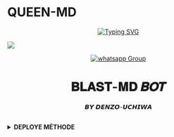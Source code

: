    # QUEEN-MD
<p align="center">
<a href="https://git.io/typing-svg"><img src="https://readme-typing-svg.demolab.com?font=Playfair+Display&weight=500&size=34&duration=3500&pause=1000&color=F7F7F7&center=true&width=435&lines=Hi !! I'am QUEEN-MD;Multi-Device+Whatsapp+Bot;Developed+By+DENZO+UCHIWA" alt="Typing SVG" /></a>
  </p>

<img src="https://telegra.ph/file/08f0eaf22ae3a2808b3a9.jpg"> 
 
<p align="center">
 <a href="https://chat.whatsapp.com/JFNXyoRTf4t6e9GTaM2Oe6" target="_blank">
    <img alt="whatsapp Group" src="https://img.shields.io/badge/ Whatsapp Support Group -25D366?style=for-the-badge&logo=whatsapp&logoColor=white" />
  </a>
</p>
</details>

</p>
<h1 align="center"> 𝐁𝐋𝐀𝐒𝐓-𝐌𝐃 𝑩𝑶𝑻
</h1>
<p align="center">  𝘽𝙔 𝘿𝙀𝙉𝙕𝙊-𝙐𝘾𝙃𝙄𝙒𝘼 



</div>
 
## <!-- CONTACTE ME -->
<b><details><summary>DEPLOYE MÉTHODE</summary>





## ```Scan QR IN replit here ```

 [![Run on Repl.it](https://repl.it/badge/github/quiec/whatsAlfa)](https://replit.com/denzouchiwa)
 


## ```DEPLOY IN HEROKU```

[![Deploy on heroku](https://www.herokucdn.com/deploy/button.svg)](https://dashboard.heroku.com/new?button-url=https://github.com/Theking56san/QEEN-AULIVIA-MD&template=https://github.com/Theking56san/QEEN-AULIVIA-MD.git)

## ```DEPLOY IN REPLIT```

 <a align="center" >
 <a href="https://repl.it/github/Theking56san/QEEN-AULIVIA-MD">
 <img src="https://repl.it/badge/github/quiec/whatsasena" width="170px" alt="Deploy on REPLIT" >
    



<p align="center" >


## ```Develeped BY ➡️➡️``` [𝐃𝐄𝐍𝐙𝐎 𝐔𝐂𝐇𝐈𝐖𝐀](https://github.com/DENZO-UCHIWA)



## <!-- CONTACTE ME -->
<b><details><summary>Contacte Denzo uchiwa</summary></




 ## *TUTORIAL VIDEO HERE⬇️⬇️⬇️*

<a align="left">
  <a href="https://www.youtube.com/@InnoxentTech?sub_confirmation=1">
    <img alt=Support height="100" src="https://telegra.ph/file/eb6347e2764939fbbd35d.png"> 
  </p>
    
 ## ```𝘊𝘰𝘯𝘵𝘢𝘤𝘵 𝘔𝘦```
   <a href="https://wa.me/244935469526?text=_SALUT%20FRÈRE%20COMMENT%20VOUS???%20J'AI%20BESOIN%20DE%20VOTRE%20AIDE%20CONCERNANT%20TON-BOT.._💓♥️">
    <img src="https://www.svgrepo.com/show/122874/whatsapp.svg" align="centre" width="100" />
    
  




&nbsp;&nbsp;&nbsp;&nbsp;&nbsp;&nbsp;&nbsp;<a href="https://www.buymeacoffee.com/ndounguisex">
  <img src="https://i.ibb.co/KNnhcvX/bmc-button.png" alt="Buy Me Coffee please" height="40" width="150" style="margin-left: 60px;">
</a>
